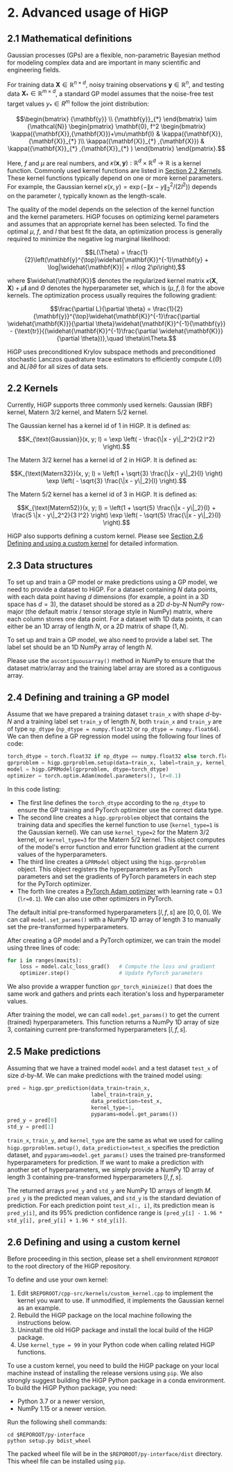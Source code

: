 # 2. Advanced usage of HiGP

## 2.1 Mathematical definitions

Gaussian processes (GPs) are a flexible, non-parametric Bayesian method for modeling complex data and are important in many scientific and engineering fields.

For training data ${\mathbf{X}} \in {\mathbb{R}}^{n \times d}$, noisy training observations ${\mathbf{y}} \in {\mathbb{R}}^{n}$, and testing data $`{\mathbf{X}}_{*} \in {\mathbb{R}}^{m \times d}`$, a standard GP model assumes that the noise-free test target values $`y_* \in R^{m}`$ follow the joint distribution:

```math
\begin{bmatrix}
    {\mathbf{y}} \\
    {\mathbf{y}}_{*} 
\end{bmatrix}
\sim
{\mathcal{N}} 
\begin{pmatrix}
    \mathbf{0},
    f^2
    \begin{bmatrix}
        \kappa({\mathbf{X}},{\mathbf{X}})+\mu\mathbf{I} & \kappa({\mathbf{X}},{\mathbf{X}}_{*} )\\ \kappa({\mathbf{X}}_{*} ,{\mathbf{X}}) & \kappa({\mathbf{X}}_{*} ,{\mathbf{X}}_{*} )
    \end{bmatrix}
\end{pmatrix}.
```

Here, $f$ and $\mu$ are real numbers, and $\kappa({\mathbf{x}},{\mathbf{y}}): {\mathbb{R}}^d \times {\mathbb{R}}^d \rightarrow {\mathbb{R}}$ is a kernel function. Commonly used kernel functions are listed in [Section 2.2 Kernels](https://github.com/huanghua1994/HiGP/blob/main/docs/2-Advanced-usage-of-HiGP.md#22-kernels). These kernel functions typically depend on one or more kernel parameters. For example, the Gaussian kernel $\kappa(x,y) = \exp(-\|x-y\|_2^2 / (2 l^2) )$ depends on the parameter $l$, typically known as the length-scale.

The quality of the model depends on the selection of the kernel function and the kernel parameters. HiGP focuses on optimizing kernel parameters and assumes that an appropriate kernel has been selected. To find the optimal $\mu$, $f$, and $l$ that best fit the data, an optimization process is generally required to minimize the negative log marginal likelihood:

```math
L(\Theta) = \frac{1}{2}\left(\mathbf{y}^{\top}\widehat{\mathbf{K}}^{-1}\mathbf{y} + \log|\widehat{\mathbf{K}}| + n\log 2\pi\right),
```

where $\widehat{\mathbf{K}}$ denotes the regularized kernel matrix $\kappa({\mathbf{X}},{\mathbf{X}})+\mu\mathbf{I}$ and $\Theta$ denotes the hyperparameter set, which is $(\mu,f,l)$ for the above kernels. The optimization process usually requires the following gradient:

```math
\frac{\partial L}{\partial \theta} =
\frac{1}{2}{\mathbf{y}}^{\top}\widehat{\mathbf{K}}^{-1}\frac{\partial \widehat{\mathbf{K}}}{\partial \theta}\widehat{\mathbf{K}}^{-1}{\mathbf{y}} -
{\text{tr}}{(\widehat{\mathbf{K}}^{-1}\frac{\partial \widehat{\mathbf{K}}}{\partial \theta})},\quad \theta\in\Theta.
```

HiGP uses preconditioned Krylov subspace methods and preconditioned stochastic Lanczos quadrature trace estimators to efficiently compute $L(\Theta)$ and $\partial L / \partial \theta$ for all sizes of data sets.

## 2.2 Kernels

Currently, HiGP supports three commonly used kernels: Gaussian (RBF) kernel, Matern 3/2 kernel, and Matern 5/2 kernel.

The Gaussian kernel has a kernel id of 1 in HiGP. It is defined as:

```math
K_{\text{Gaussian}}(x, y; l) = \exp \left( - \frac{\|x - y\|_2^2}{2 l^2} \right).
```

The Matern 3/2 kernel has a kernel id of 2 in HiGP. It is defined as:

```math
K_{\text{Matern32}}(x, y; l) = \left(1 + \sqrt{3} \frac{\|x - y\|_2}{l} \right) \exp \left( - \sqrt{3} \frac{\|x - y\|_2}{l} \right).
```

The Matern 5/2 kernel has a kernel id of 3 in HiGP. It is defined as:

```math
K_{\text{Matern52}}(x, y; l) = \left(1 + \sqrt{5} \frac{\|x - y\|_2}{l} + \frac{5 \|x - y\|_2^2}{3 l^2} \right) \exp \left( - \sqrt{5} \frac{\|x - y\|_2}{l} \right).
```

HiGP also supports defining a custom kernel. Please see [Section 2.6 Defining and using a custom kernel](https://github.com/huanghua1994/HiGP/blob/main/docs/2-Advanced-usage-of-HiGP.md#26-defining-and-using-a-custom-kernel) for detailed information.

## 2.3 Data structures

To set up and train a GP model or make predictions using a GP model, we need to provide a dataset to HiGP. For a dataset containing $N$ data points, with each data point having $d$ dimensions (for example, a point in a 3D space has $d=3$), the dataset should be stored as a 2D $d$-by-$`N`$ NumPy row-major (the default matrix / tensor storage style in NumPy) matrix, where each column stores one data point. For a dataset with 1D data points, it can either be an 1D array of length $N$, or a 2D matrix of shape $(1, N)$.

To set up and train a GP model, we also need to provide a label set. The label set should be an 1D NumPy array of length $N$.

Please use the `ascontiguousarray()` method in NumPy to ensure that the dataset matrix/array and the training label array are stored as a contiguous array.

## 2.4 Defining and training a GP model

Assume that we have prepared a training dataset `train_x` with shape $d$-by-$`N`$ and a training label set `train_y` of length $N$, both `train_x` and `train_y` are of type `np_dtype` (`np_dtype = numpy.float32` or `np_dtype = numpy.float64`). We can then define a GP regression model using the following four lines of code:

```python
torch_dtype = torch.float32 if np_dtype == numpy.float32 else torch.float64
gprproblem = higp.gprproblem.setup(data=train_x, label=train_y, kernel_type=1)
model = higp.GPRModel(gprproblem, dtype=torch_dtype)
optimizer = torch.optim.Adam(model.parameters(), lr=0.1)
```

In this code listing:

* The first line defines the `torch_dtype` according to the `np_dtype` to ensure the GP training and PyTorch optimizer use the correct data type.
* The second line creates a `higp.gprproblem` object that contains the training data and specifies the kernel function to use (`kernel_type=1` is the Gaussian kernel). We can use `kernel_type=2` for the Matern 3/2 kernel, or `kernel_type=3` for the Matern 5/2 kernel. This object computes of the model's error function and error function gradient at the current values of the hyperparameters.
* The third line creates a `GPRModel` object using the `higp.gprproblem` object. This object registers the hyperparameters as PyTorch parameters and set the gradients of PyTorch parameters in each step for the PyTorch optimizer.
* The forth line creates a [PyTorch Adam optimizer](https://pytorch.org/docs/stable/generated/torch.optim.Adam.html) with learning rate = 0.1 (`lr=0.1`). We can also use other optimizers in PyTorch.

The default initial pre-transformed hyperparameters $[l, f, s]$ are $[0, 0, 0]$. We can call `model.set_params()` with a NumPy 1D array of length 3 to manually set the pre-transformed hyperparameters.

After creating a GP model and a PyTorch optimizer, we can train the model using three lines of code:

```python
for i in ranges(maxits):
    loss = model.calc_loss_grad()   # Compute the loss and gradient
    optimizer.step()                # Update PyTorch parameters
```

We also provide a wrapper function `gpr_torch_minimize()` that does the same work and gathers and prints each iteration's loss and hyperparameter values.

After training the model, we can call `model.get_params()` to get the current (trained) hyperparameters. This function returns a NumPy 1D array of size 3, containing current pre-transformed  hyperparameters $[l, f, s]$.

## 2.5 Make predictions

Assuming that we have a trained model `model` and a test dataset `test_x` of size $d$-by-$`M`$. We can make predictions with the trained model using:

```python
pred = higp.gpr_prediction(data_train=train_x, 
                           label_train=train_y, 
                           data_prediction=test_x, 
                           kernel_type=1, 
                           pyparams=model.get_params())
pred_y = pred[0]
std_y = pred[1]
```

`train_x`, `train_y`, and `kernel_type` are the same as what we used for calling `higp.gprproblem.setup()`, `data_prediction=test_x` specifies the prediction dataset, and `pyparams=model.get_params()` uses the trained pre-transformed hyperparameters for prediction. If we want to make a prediction with another set of hyperparameters, we simply provide a NumPy 1D array of length 3 containing pre-transformed hyperparameters $[l, f, s]$.

The returned arrays `pred_y` and `std_y` are NumPy 1D arrays of length $M$. `pred_y` is the predicted mean values, and `std_y` is the standard deviation of prediction. For each prediction point `test_x[:, i]`, its prediction mean is `pred_y[i]`, and its 95\% prediction confidence range is `[pred_y[i] - 1.96 * std_y[i], pred_y[i] + 1.96 * std_y[i]]`.

## 2.6 Defining and using a custom kernel
 
Before proceeding in this section, please set a shell environment `REPOROOT` to the root directory of the HiGP repository.

To define and use your own kernel:

1. Edit `$REPOROOT/cpp-src/kernels/custom_kernel.cpp` to implement the kernel you want to use. If unmodified, it implements the Gaussian kernel as an example.
2. Rebuild the HiGP package on the local machine following the instructions below.
3. Uninstall the old HiGP package and install the local build of the HiGP package.
4. Use `kernel_type = 99` in your Python code when calling related HiGP functions.

To use a custom kernel, you need to build the HiGP package on your local machine instead of installing the release versions using `pip`. We also strongly suggest building the HiGP Python package in a conda environment. To build the HiGP Python package, you need:

* Python 3.7 or a newer version,
* NumPy 1.15 or a newer version.

Run the following shell commands:

```shell
cd $REPOROOT/py-interface
python setup.py bdist_wheel
```

The packed wheel file will be in the `$REPOROOT/py-interface/dist` directory. This wheel file can be installed using `pip`.

